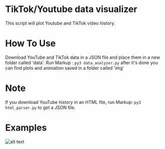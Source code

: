 # TikTok/Youtube data visualizer

This script will plot Youtube and TikTok video history. 

# How To Use
Download YouTube and TikTok data in a JSON file and place them in a new folder called 'data'. 
Run Markup :  `py3 data_analyzer.py` after it's done you can find plots and animation saved in a folder called 'img'

# Note
If you download YouTube history in an HTML file, run Markup: `py3 html_parser.py` to get a JSON file.

# Examples

![alt text](https://i.imgur.com/y2zejMK.png)
